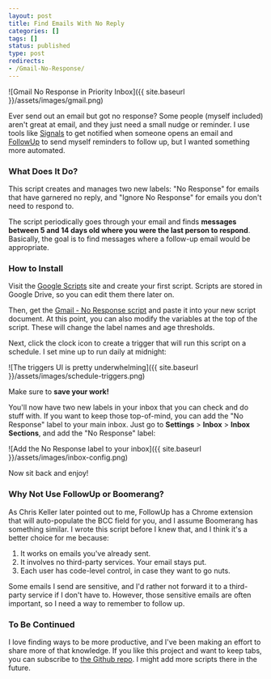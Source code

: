 ```yaml
---
layout: post
title: Find Emails With No Reply
categories: []
tags: []
status: published
type: post
redirects:
- /Gmail-No-Response/
---
```

![Gmail No Response in Priority Inbox]({{ site.baseurl }}/assets/images/gmail.png)

Ever send out an email but got no response? Some people (myself included) aren't great at email, and they just need a small nudge or reminder. I use tools like [Signals](http://getsignals.com) to get notified when someone opens an email and [FollowUp](http://www.followup.cc/) to send myself reminders to follow up, but I wanted something more automated.

### What Does It Do?

This script creates and manages two new labels: "No Response" for emails that have garnered no reply, and "Ignore No Response" for emails you don't need to respond to.

The script periodically goes through your email and finds **messages between 5 and 14 days old where you were the last person to respond**. Basically, the goal is to find messages where a follow-up email would be appropriate.

### How to Install

Visit the [Google Scripts](http://script.google.com) site and create your first script. Scripts are stored in Google Drive, so you can edit them there later on.

Then, get the [Gmail - No Response script](https://github.com/hijonathan/google-scripts/blob/master/gmail-no-response.js) and paste it into your new script document. At this point, you can also modify the variables at the top of the script. These will change the label names and age thresholds.

Next, click the clock icon to create a trigger that will run this script on a schedule. I set mine up to run daily at midnight:

![The triggers UI is pretty underwhelming]({{ site.baseurl }}/assets/images/schedule-triggers.png)

Make sure to **save your work!**

You'll now have two new labels in your inbox that you can check and do stuff with. If you want to keep those top-of-mind, you can add the "No Response" label to your main inbox. Just go to **Settings** > **Inbox** > **Inbox Sections**, and add the "No Response" label:

![Add the No Response label to your inbox]({{ site.baseurl }}/assets/images/inbox-config.png)

Now sit back and enjoy!

### Why Not Use FollowUp or Boomerang?

As Chris Keller later pointed out to me, FollowUp has a Chrome extension that will auto-populate the BCC field for you, and I assume Boomerang has something similar. I wrote this script before I knew that, and I think it's a better choice for me because:

1. It works on emails you've already sent.
2. It involves no third-party services. Your email stays put.
3. Each user has code-level control, in case they want to go nuts.

Some emails I send are sensitive, and I'd rather not forward it to a third-party service if I don't have to. However, those sensitive emails are often important, so I need a way to remember to follow up.

### To Be Continued

I love finding ways to be more productive, and I've been making an effort to share more of that knowledge. If you like this project and want to keep tabs, you can subscribe to [the Github repo](https://github.com/hijonathan/google-scripts). I might add more scripts there in the future.
